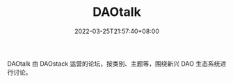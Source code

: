 ﻿---
weight: 
title: "DAOtalk"
description: "DAOtalk 由 DAOstack 运营的论坛，按类别、主题等，围绕新兴 DAO 生态系统进行讨论"
date: 2022-03-25T21:57:40+08:00
lastmod: 2022-03-25T16:45:40+08:00
draft: false
authors: ["Metabd"]
featuredImage: "daotalk.jpg"
link: ""
tags: ["元宇宙社区","DAOtalk"]
categories: ["navigation"]
navigation: ["元宇宙社区"]
lightgallery: true
toc: true
pinned: false
recommend: false
recommend1: false
---
DAOtalk 由 DAOstack 运营的论坛，按类别、主题等，围绕新兴 DAO 生态系统进行讨论。
